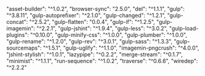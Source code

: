 "asset-builder": "^1.0.2",
"browser-sync": "2.5.0",
"del": "^1.1.1",
"gulp": "^3.8.11",
"gulp-autoprefixer": "^2.1.0",
"gulp-changed": "^1.2.1",
"gulp-concat": "^2.5.2",
"gulp-flatten": "0.0.4",
"gulp-if": "^1.2.5",
"gulp-imagemin": "^2.2.1",
"gulp-jshint": "^1.9.4",
"gulp-less": "^3.0.2",
"gulp-load-plugins": "^0.10.0",
"gulp-minify-css": "^1.0.0",
"gulp-plumber": "^1.0.0",
"gulp-rename": "^1.2.0",
"gulp-rev": "^3.0.1",
"gulp-sass": "^1.3.3",
"gulp-sourcemaps": "^1.5.1",
"gulp-uglify": "^1.1.0",
"imagemin-pngcrush": "^4.0.0",
"jshint-stylish": "^1.0.1",
"lazypipe": "^0.2.2",
"merge-stream": "^0.1.7",
"minimist": "^1.1.1",
"run-sequence": "^1.0.2",
"traverse": "^0.6.6",
"wiredep": "^2.2.2"